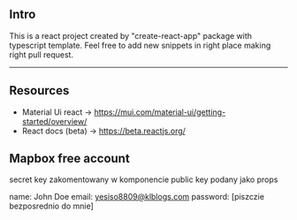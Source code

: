 ## Intro 

This is a react project created by "create-react-app" package with typescript template.
Feel free to add new snippets in right place making right pull request.

<hr>

## Resources

- Material Ui react -> https://mui.com/material-ui/getting-started/overview/
- React docs (beta) -> https://beta.reactjs.org/

## Mapbox free account

secret key zakomentowany w komponencie
public key podany jako props

name: John Doe
email: yesiso8809@klblogs.com
password: [piszczie bezposrednio do mnie]